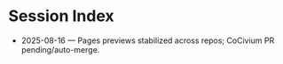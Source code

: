 <!-- status: stub; target: 150+ words -->
<!-- status: stub; target: 150+ words -->
<!-- status: stub; target: 150+ words -->
<!-- status: stub; target: 150+ words -->
<!-- status: stub; target: 150+ words -->
# Session Index

- 2025-08-16 — Pages previews stabilized across repos; CoCivium PR pending/auto-merge.






